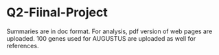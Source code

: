 # Q2-Fiinal-Project

Summaries are in doc format. For analysis, pdf version of web pages are uploaded. 100 genes used for AUGUSTUS are uploaded as well for references.
